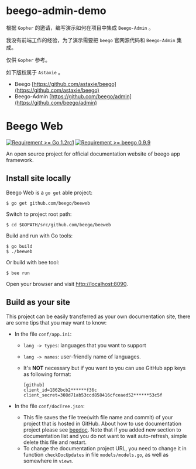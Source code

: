 beego-admin-demo
================

根据 `Gopher` 的邀请，编写演示如何在项目中集成 `Beego-Admin` 。

我没有前端工作的经验，为了演示需要把 `beego` 官网源代码和 `Beego-Admin` 集成。

仅供 `Gopher` 参考。

如下版权属于 `Astaxie` 。

-	Beego [https://github.com/astaxie/beego](https://github.com/astaxie/beego)
-	Beego-Admin [https://github.com/beego/admin](https://github.com/beego/admin)

Beego Web
=========

[![Requirement >= Go 1.2rc1](http://b.repl.ca/v1/Requirement-%3E%3D_Go%201.2rc1-blue.png)]() [![Requirement >= beego 0.9.9](http://b.repl.ca/v1/Requirement-%3E%3D_beego%200.9.9-blue.png)]()

An open source project for official documentation website of beego app framework.

Install site locally
--------------------

Beego Web is a `go get` able project:

```
$ go get github.com/beego/beeweb
```

Switch to project root path:

```
$ cd $GOPATH/src/github.com/beego/beeweb
```

Build and run with Go tools:

```
$ go build
$ ./beeweb
```

Or build with bee tool:

```
$ bee run
```

Open your browser and visit [http://localhost:8090](http://localhost:8090).

Build as your site
------------------

This project can be easily transferred as your own documentation site, there are some tips that you may want to know:

-	In the file `conf/app.ini`:

	-	`lang -> types`: languages that you want to support
	-	`lang -> names`: user-friendly name of languages.
	-	It's **NOT** necessary but if you want to you can use GitHub app keys as following format:

		```
		[github]
		client_id=1862bcb2******f36c
		client_secret=308d71ab53ccd858416cfceaed52******53c5f
		```

-	In the file `conf/docTree.json`:

	-	This file saves the file tree(with file name and commit) of your project that is hosted in GitHub. About how to use documentation project please see [beedoc](http://github.com/beego/beedoc). Note that if you added new section to documentation list and you do not want to wait auto-refresh, simple delete this file and restart.
	-	To change the documentation project URL, you need to change it in function `checkDocUpdates` in file `models/models.go`, as well as somewhere in `views`.
